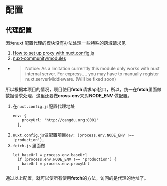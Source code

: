 # 配置
## 代理配置
因为nuxt 配置代理的模块没有办法处理一些特殊的跨域请求见

1. [How to set up proxy with nuxt.config.js](https://github.com/nuxt/nuxt.js/issues/762)
2. [nuxt-community/modules](https://github.com/nuxt-community/modules/tree/master/modules/proxy)
  * >Notice: As a limitation currently this module only works with nuxt internal server. For express,... you may have to manually register nuxt.serverMiddleware. (Will be fixed soon)
  
 所以根据本项目的情况，项目使用**fetch**请求api接口，所以，统一在**fetch**里面做数据请求处理，这里还要做**cross-env**来对**NODE_ENV** 做配置。
 1. 在```nuxt.config.js```配置代理地址
    ```
    env: {
        proxyUrl: 'http://cangdu.org:8001'
      },
    ```
 2. ```nuxt.config.js```做配置项目```dev: (process.env.NODE_ENV !== 'production'),```
 3. ```fetch.js``` 里面做
     ```
     let baseUrl = process.env.baseUrl
       if (process.env.NODE_ENV !== 'production') {
         baseUrl = process.env.proxyUrl
       }
     ```
通过以上配置，就可以使所有使用**fetch**的方法，访问的是代理的地址了。
